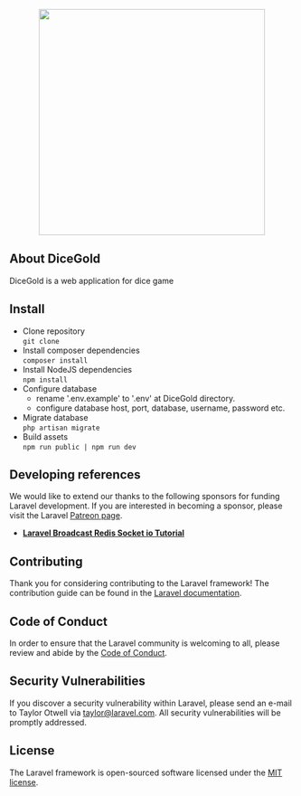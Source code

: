 <p align="center"><img src="https://dicegold.com/images/logo.png" width="400"></p>

## About DiceGold

DiceGold is a web application for dice game

## Install

- Clone repository <br>
    `git clone`
- Install composer dependencies <br>
    `composer install`
- Install NodeJS dependencies <br>
    `npm install`
- Configure database
    - rename '.env.example' to '.env' at DiceGold directory.
    - configure database host, port, database, username, password etc.
- Migrate database <br>
    `php artisan migrate`
- Build assets <br>
    `npm run public | npm run dev`



## Developing references

We would like to extend our thanks to the following sponsors for funding Laravel development. If you are interested in becoming a sponsor, please visit the Laravel [Patreon page](https://patreon.com/taylorotwell).

- **[Laravel Broadcast Redis Socket io Tutorial](https://www.itsolutionstuff.com/post/laravel-broadcast-redis-socket-io-tutorial-example.html)**


## Contributing

Thank you for considering contributing to the Laravel framework! The contribution guide can be found in the [Laravel documentation](https://laravel.com/docs/contributions).

## Code of Conduct

In order to ensure that the Laravel community is welcoming to all, please review and abide by the [Code of Conduct](https://laravel.com/docs/contributions#code-of-conduct).

## Security Vulnerabilities

If you discover a security vulnerability within Laravel, please send an e-mail to Taylor Otwell via [taylor@laravel.com](mailto:taylor@laravel.com). All security vulnerabilities will be promptly addressed.

## License

The Laravel framework is open-sourced software licensed under the [MIT license](https://opensource.org/licenses/MIT).
